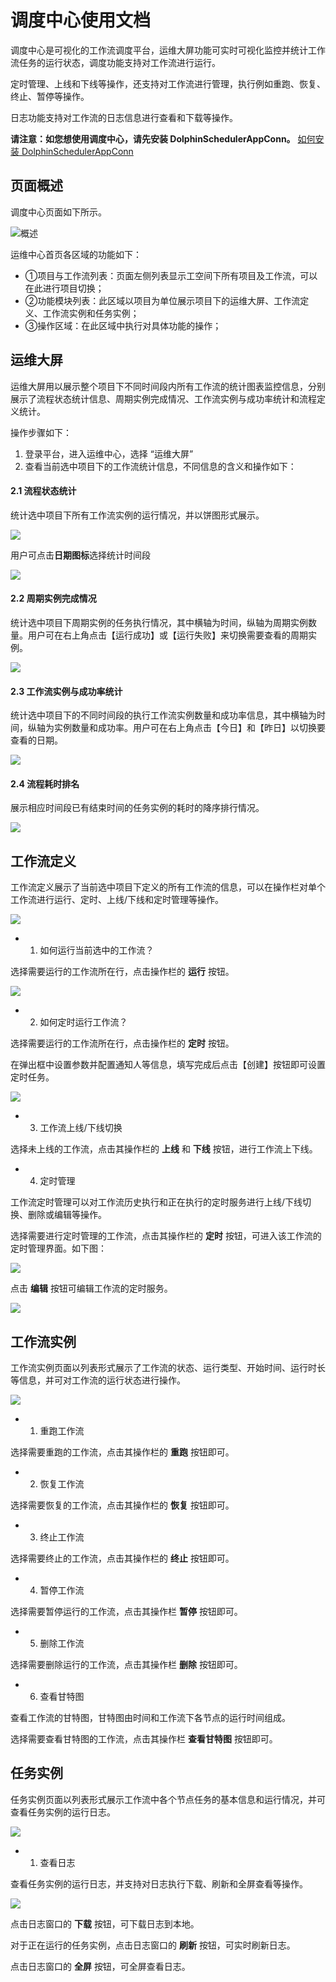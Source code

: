 # 调度中心使用文档

调度中心是可视化的工作流调度平台，运维大屏功能可实时可视化监控并统计工作流任务的运行状态，调度功能支持对工作流进行运行。

定时管理、上线和下线等操作，还支持对工作流进行管理，执行例如重跑、恢复、终止、暂停等操作。

日志功能支持对工作流的日志信息进行查看和下载等操作。

**请注意：如您想使用调度中心，请先安装 DolphinSchedulerAppConn。** [如何安装 DolphinSchedulerAppConn](../安装部署/DolphinScheduler插件安装文档.md)

## 页面概述

 调度中心页面如下所示。

![概述](images/调度中心/页面概述.png)

运维中心首页各区域的功能如下：

- ①项目与工作流列表：页面左侧列表显示工空间下所有项目及工作流，可以在此进行项目切换；
- ②功能模块列表：此区域以项目为单位展示项目下的运维大屏、工作流定义、工作流实例和任务实例；
- ③操作区域：在此区域中执行对具体功能的操作；

## 运维大屏

运维大屏用以展示整个项目下不同时间段内所有工作流的统计图表监控信息，分别展示了流程状态统计信息、周期实例完成情况、工作流实例与成功率统计和流程定义统计。

操作步骤如下：

1. 登录平台，进入运维中心，选择 “运维大屏”
2. 查看当前选中项目下的工作流统计信息，不同信息的含义和操作如下：

#### 2.1 流程状态统计

统计选中项目下所有工作流实例的运行情况，并以饼图形式展示。

![](images/调度中心/流程状态统计.png)

用户可点击**日期图标**选择统计时间段

![](images/调度中心/按日期进行流程状态统计.png)

#### 2.2 周期实例完成情况

统计选中项目下周期实例的任务执行情况，其中横轴为时间，纵轴为周期实例数量。用户可在右上角点击【运行成功】或【运行失败】来切换需要查看的周期实例。

![](images/调度中心/周期实例完成情况.png)

#### 2.3 工作流实例与成功率统计

统计选中项目下的不同时间段的执行工作流实例数量和成功率信息，其中横轴为时间，纵轴为实例数量和成功率。用户可在右上角点击【今日】和【昨日】以切换要查看的日期。

![](images/调度中心/工作流实例与成功率统计.png)

#### 2.4 流程耗时排名

展示相应时间段已有结束时间的任务实例的耗时的降序排行情况。

![](images/调度中心/流程耗时排名.png)

## 工作流定义

工作流定义展示了当前选中项目下定义的所有工作流的信息，可以在操作栏对单个工作流进行运行、定时、上线/下线和定时管理等操作。

![](images/调度中心/工作流定义.png)

- 1. 如何运行当前选中的工作流？

选择需要运行的工作流所在行，点击操作栏的 **运行** 按钮。

![](images/调度中心/运行工作流.png)

- 2. 如何定时运行工作流？

选择需要运行的工作流所在行，点击操作栏的 **定时** 按钮。

在弹出框中设置参数并配置通知人等信息，填写完成后点击【创建】按钮即可设置定时任务。

![](images/调度中心/定时运行工作流.png)

- 3. 工作流上线/下线切换

选择未上线的工作流，点击其操作栏的 **上线** 和 **下线** 按钮，进行工作流上下线。

- 4. 定时管理

工作流定时管理可以对工作流历史执行和正在执行的定时服务进行上线/下线切换、删除或编辑等操作。

选择需要进行定时管理的工作流，点击其操作栏的 **定时** 按钮，可进入该工作流的定时管理界面。如下图：

![](images/调度中心/定时页面.png)

点击 **编辑** 按钮可编辑工作流的定时服务。

![](images/调度中心/编辑定时任务.png)


## 工作流实例

工作流实例页面以列表形式展示了工作流的状态、运行类型、开始时间、运行时长等信息，并可对工作流的运行状态进行操作。

![](images/调度中心/工作流实例.png)

- 1. 重跑工作流

选择需要重跑的工作流，点击其操作栏的 **重跑** 按钮即可。

- 2. 恢复工作流

选择需要恢复的工作流，点击其操作栏的 **恢复** 按钮即可。

- 3. 终止工作流

选择需要终止的工作流，点击其操作栏的 **终止** 按钮即可。

- 4. 暂停工作流

选择需要暂停运行的工作流，点击其操作栏 **暂停** 按钮即可。

- 5. 删除工作流

选择需要删除运行的工作流，点击其操作栏 **删除** 按钮即可。

- 6. 查看甘特图

查看工作流的甘特图，甘特图由时间和工作流下各节点的运行时间组成。

选择需要查看甘特图的工作流，点击其操作栏 **查看甘特图** 按钮即可。

## 任务实例

任务实例页面以列表形式展示工作流中各个节点任务的基本信息和运行情况，并可查看任务实例的运行日志。

![](images/调度中心/任务实例.png)

- 1. 查看日志

查看任务实例的运行日志，并支持对日志执行下载、刷新和全屏查看等操作。

![](images/调度中心/查看日志.png)

点击日志窗口的 **下载** 按钮，可下载日志到本地。

对于正在运行的任务实例，点击日志窗口的 **刷新** 按钮，可实时刷新日志。

点击日志窗口的 **全屏** 按钮，可全屏查看日志。